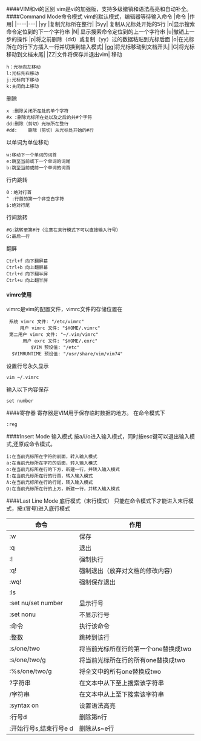 ####VIM和vi的区别
vim是vi的加强版，支持多级撤销和语法高亮和自动补全。
####Command Mode命令模式
vim的默认模式，编辑器等待输入命令
|命令	|作用|
|----|---|
|yy	|复制光标所在整行|
|5yy|	复制从光标处开始的5行
|n|显示搜索命令定位到的下一个字符串
|N|	显示搜索命令定位到的上一个字符串
|u|撤销上一步的操作
|p|将之前删除（dd）或复制（yy）过的数据粘贴到光标后面
|o|在光标所在的行下方插入一行并切换到输入模式|
|gg|将光标移动到文档开头|
|G|将光标移动到文档末尾|
|ZZ|文件将保存并退出vim|
移动
```
h：光标向左移动
l:光标先右移动
j:光标向下移动
k:关闭向上移动
```
删除
```
x :删除关闭所在处的单个字符
#x :删除光标所在处以及之后的共#个字符
dd:删除（剪切）光标所在整行
#dd:	删除（剪切）从光标处开始的#行
```
以单词为单位移动
```
w:移动下一个单词的词首
e:跳至当前或下一个单词的词尾
b:跳至当前或前一个单词的词首
```
行内跳转
```
0：绝对行首
^ :行首的第一个非空白字符
$:绝对行尾
```
行间跳转
```
#G:跳转至第#行（注意在末行模式下可以直接输入行号）
G:最后一行
```
翻屏
```
Ctrl+f 向下翻屏幕
Ctrl+b 向上翻屏幕
Ctrl+d 向下翻半屏
Ctrl+u 向上翻半屏
```
#### vimrc使用
vimrc是vim的配置文件，vimrc文件的存储位置在
```
 系统 vimrc 文件: "/etc/vimrc"
     用户 vimrc 文件: "$HOME/.vimrc"
 第二用户 vimrc 文件: "~/.vim/vimrc"
      用户 exrc 文件: "$HOME/.exrc"
         $VIM 预设值: "/etc"
  $VIMRUNTIME 预设值: "/usr/share/vim/vim74"
```
设置行号永久显示
```
vim ~/.vimrc
```
输入以下内容保存
```
set number
```
####寄存器
寄存器是VIM用于保存临时数据的地方。
在命令模式下
```
:reg
```
####Insert Mode 输入模式
按a/i/o进入输入模式，同时按esc键可以退出输入模式,还原成命令模式。
```
i:在当前光标所在字符的前面，转入输入模式
a:在当前光标所在字符的后面，转入输入模式
o:在当前光标所在行的下方，新建一行，并转入输入模式
I:在当前光标所在行的行首，转入输入模式
A:在当前光标所在行的行尾，转入输入模式
O:在当前光标所在行的上方，新建一行，并转入输入模式
```
####Last Line Mode  底行模式（末行模式）
只能在命令模式下才能进入末行模式，按:(冒号)进入底行模式

|命令|作用|
|-----|----|
|:w|保存|
|:q|退出|
|:!|强制执行|
|:q!|强制退出（放弃对文档的修改内容）|
|:wq!|强制保存退出|
|:ls||
|:set nu/set number|	显示行号|
|:set nonu|不显示行号|
|:命令|执行该命令|
|:整数|跳转到该行|
|:s/one/two|将当前光标所在行的第一个one替换成two|
|:s/one/two/g	|将当前光标所在行的所有one替换成two|
|:%s/one/two/g	|将全文中的所有one替换成two|
|?字符串	|在文本中从下至上搜索该字符串|
|/字符串|	在文本中从上至下搜索该字符串|
|:syntax on|设置语法高亮|
|:行号d|删除第n行|
|:开始行号s,结束行号e d|删除从s~e行|
